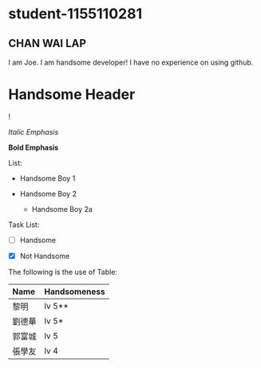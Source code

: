 ﻿# student-1155110281
## CHAN WAI LAP

I am Joe. I am handsome developer!
I have no experience on using github.

# Handsome Header

!


*Italic Emphasis*

**Bold Emphasis**



List:

* Handsome Boy 1

* Handsome Boy 2

   * Handsome Boy 2a


Task List:

- [ ] Handsome
- [X] Not Handsome



The following is the use of Table:


| Name | Handsomeness |
| :--- | :----------- |
|    黎明| lv 5**|
| 劉德華| lv 5* |
| 郭富城 | lv 5|
|張學友| lv 4 |



